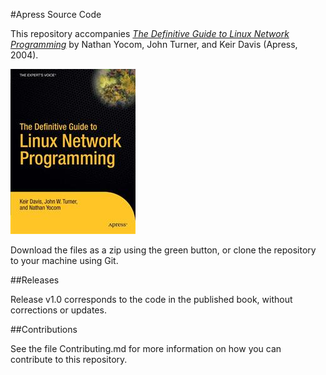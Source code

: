 #Apress Source Code

This repository accompanies [*The Definitive Guide to Linux Network Programming*](http://www.apress.com/9781590593226) by Nathan Yocom, John Turner, and Keir Davis (Apress, 2004).

![Cover image](9781590593226.jpg)

Download the files as a zip using the green button, or clone the repository to your machine using Git.

##Releases

Release v1.0 corresponds to the code in the published book, without corrections or updates.

##Contributions

See the file Contributing.md for more information on how you can contribute to this repository.
